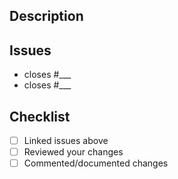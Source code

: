 ## Description
<!-- Adition information & context -->


## Issues
<!-- Issues this MR will address -->
 - closes #___
 - closes #___

## Checklist
<!-- Complete this checklist after creating the MR -->
 - [ ] Linked issues above
 - [ ] Reviewed your changes
 - [ ] Commented/documented changes
